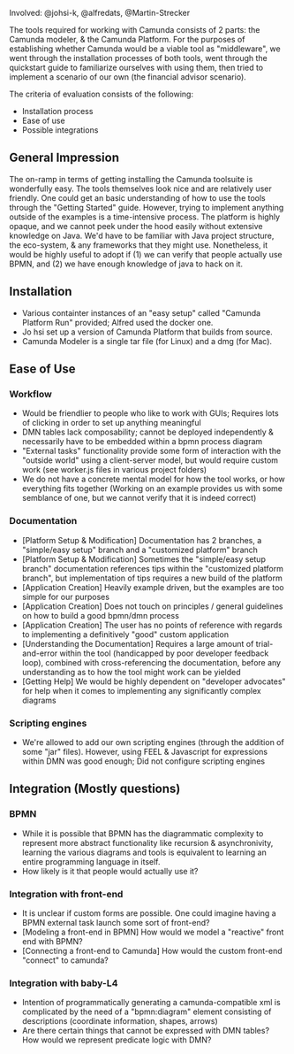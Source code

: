 Involved: @johsi-k, @alfredats, @Martin-Strecker

The tools required for working with Camunda consists of 2 parts: the Camunda modeler, & the Camunda Platform. 
For the purposes of establishing whether Camunda would be a viable tool as "middleware", we went through the installation processes of both tools, went through the quickstart guide to familiarize ourselves with using them, then tried to implement a scenario of our own (the financial advisor scenario).

The criteria of evaluation consists of the following: 
- Installation process
- Ease of use 
- Possible integrations

## General Impression
 The on-ramp in terms of getting installing the Camunda toolsuite is wonderfully easy. The tools themselves look nice and are relatively user friendly. One could get an basic understanding of how to use the tools through the "Getting Started" guide. However, trying to implement anything outside of the examples is a time-intensive process. The platform is highly opaque, and we cannot peek under the hood easily without extensive knowledge on Java. We'd have to be familiar with Java project structure, the eco-system, & any frameworks that they might use. Nonetheless, it would be highly useful to adopt if (1) we can verify that people actually use BPMN, and (2) we have enough knowledge of java to hack on it.

## Installation
- Various containter instances of an "easy setup" called "Camunda Platform Run" provided; Alfred used the docker one.
- Jo hsi set up a version of Camunda Platform that builds from source. 
- Camunda Modeler is a single tar file (for Linux) and a dmg (for Mac).

## Ease of Use

### Workflow
- Would be friendlier to people who like to work with GUIs; Requires lots of clicking in order to set up anything meaningful
- DMN tables lack composability; cannot be deployed independently & necessarily have to be embedded within a bpmn process diagram 
- "External tasks" functionality provide some form of interaction with the "outside world" using a client-server model, but would require custom work (see worker.js files in various project folders) 
- We do not have a concrete mental model for how the tool works, or how everything fits together (Working on an example provides us with some semblance of one, but we cannot verify that it is indeed correct)

### Documentation 
- [Platform Setup & Modification] Documentation has 2 branches, a "simple/easy setup" branch and a "customized platform" branch
- [Platform Setup & Modification] Sometimes the "simple/easy setup branch" documentation references tips within the "customized platform branch", but implementation of tips requires a new build of the platform 
- [Application Creation] Heavily example driven, but the examples are too simple for our purposes
- [Application Creation] Does not touch on principles / general guidelines on how to build a good bpmn/dmn process
- [Application Creation] The user has no points of reference with regards to implementing a definitively "good" custom application
- [Understanding the Documentation] Requires a large amount of trial-and-error within the tool (handicapped by poor developer feedback loop), combined with cross-referencing the documentation, before any understanding as to how the tool might work can be yielded
- [Getting Help] We would be highly dependent on "developer advocates" for help when it comes to implementing any significantly complex diagrams

### Scripting engines 
- We're allowed to add our own scripting engines (through the addition of some "jar" files). However, using FEEL & Javascript for expressions within DMN was good enough; Did not configure scripting engines

## Integration (Mostly questions)
### BPMN
- While it is possible that BPMN has the diagrammatic complexity to represent more abstract functionality like recursion & asynchronivity, learning the various diagrams and tools is equivalent to learning an entire programming language in itself. 
- How likely is it that people would actually use it?

### Integration with front-end
- It is unclear if custom forms are possible. One could imagine having a BPMN external task launch some sort of front-end?  
- [Modeling a front-end in BPMN] How would we model a "reactive" front end with BPMN?
- [Connecting a front-end to Camunda] How would the custom front-end "connect" to camunda? 

### Integration with baby-L4 
- Intention of programmatically generating a camunda-compatible xml is complicated by the need of a "bpmn:diagram" element consisting of descriptions (coordinate information, shapes, arrows)
- Are there certain things that cannot be expressed with DMN tables? How would we represent predicate logic with DMN? 
